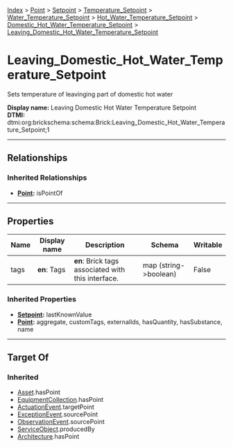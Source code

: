 [Index](../../../../../../index.md) > [Point](../../../../../Point.md) > [Setpoint](../../../../Setpoint.md) > [Temperature_Setpoint](../../../Temperature_Setpoint.md) > [Water_Temperature_Setpoint](../../Water_Temperature_Setpoint.md) > [Hot_Water_Temperature_Setpoint](../Hot_Water_Temperature_Setpoint.md) > [Domestic_Hot_Water_Temperature_Setpoint](Domestic_Hot_Water_Temperature_Setpoint.md) > [Leaving_Domestic_Hot_Water_Temperature_Setpoint](#)
# Leaving_Domestic_Hot_Water_Temperature_Setpoint

Sets temperature of leavinging part of domestic hot water


**Display name:** Leaving Domestic Hot Water Temperature Setpoint<br />
**DTMI:** dtmi:org:brickschema:schema:Brick:Leaving_Domestic_Hot_Water_Temperature_Setpoint;1

---

## Relationships

### Inherited Relationships
* **[Point](../../../../../Point.md):** isPointOf

---

## Properties

|Name|Display name|Description|Schema|Writable|
|-|-|-|-|-|
|tags|**en**: Tags|**en**: Brick tags associated with this interface.|map (string->boolean)|False|
### Inherited Properties
* **[Setpoint](../../../../Setpoint.md):** lastKnownValue
* **[Point](../../../../../Point.md):** aggregate, customTags, externalIds, hasQuantity, hasSubstance, name

---

## Target Of
### Inherited
* [Asset](../../../../../../Asset/Asset.md).hasPoint
* [EquipmentCollection](../../../../../../Collection/EquipmentCollection.md).hasPoint
* [ActuationEvent](../../../../../../Event/PointEvent/ActuationEvent.md).targetPoint
* [ExceptionEvent](../../../../../../Event/PointEvent/ExceptionEvent.md).sourcePoint
* [ObservationEvent](../../../../../../Event/PointEvent/ObservationEvent.md).sourcePoint
* [ServiceObject](../../../../../../Information/ServiceObject/ServiceObject.md).producedBy
* [Architecture](../../../../../../Space/Architecture/Architecture.md).hasPoint
